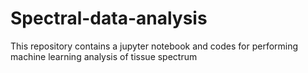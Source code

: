 # Spectral-data-analysis
This repository contains a jupyter notebook and codes for performing machine learning analysis of tissue spectrum

